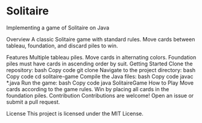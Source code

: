 # Solitaire
 Implementing a game of Solitaire on Java

 Overview
A classic Solitaire game with standard rules. Move cards between tableau, foundation, and discard piles to win.

Features
Multiple tableau piles.
Move cards in alternating colors.
Foundation piles must have cards in ascending order by suit.
Getting Started
Clone the repository:
bash
Copy code
git clone <repository-url>
Navigate to the project directory:
bash
Copy code
cd solitaire-game
Compile the Java files:
bash
Copy code
javac *.java
Run the game:
bash
Copy code
java SolitaireGame
How to Play
Move cards according to the game rules.
Win by placing all cards in the foundation piles.
Contribution
Contributions are welcome! Open an issue or submit a pull request.

License
This project is licensed under the MIT License.
